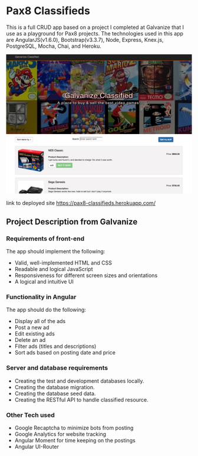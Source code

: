 # Pax8 Classifieds

This is a full CRUD app based on a project I completed at Galvanize that I use as a playground for Pax8 projects. The technologies used in this app are AngularJS(v1.6.0), Bootstrap(v3.3.7), Node, Express, Knex.js, PostgreSQL, Mocha, Chai, and Heroku.

![alt text](https://github.com/bradefting/Galvanize_Classified_3/blob/master/public/images/galvanize-classified-ReadMe.jpg)


link to deployed site
https://pax8-classifieds.herokuapp.com/

## Project Description from Galvanize

### Requirements of front-end

The app should implement the following:

- Valid, well-implemented HTML and CSS
- Readable and logical JavaScript
- Responsiveness for different screen sizes and orientations
- A logical and intuitive UI

### Functionality in Angular

The app should do the following:

- Display all of the ads
- Post a new ad
- Edit existing ads
- Delete an ad
- Filter ads (titles and descriptions)
- Sort ads based on posting date and price

### Server and database requirements

- Creating the test and development databases locally.
- Creating the database migration.
- Creating the database seed data.
- Creating the RESTful API to handle classified resource.


### Other Tech used

- Google Recaptcha to minimize bots from posting
- Google Analytics for website tracking
- Angular Moment for time keeping on the postings
- Angular UI-Router
